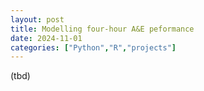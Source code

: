 ```yaml
---
layout: post 
title: Modelling four-hour A&E peformance
date: 2024-11-01
categories: ["Python","R","projects"]
---
```


(tbd)